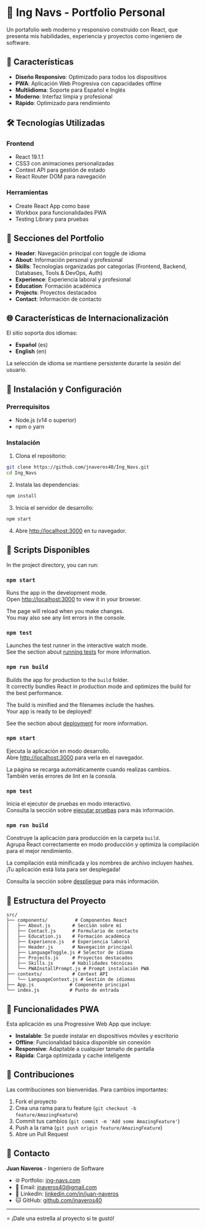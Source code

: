 # 💼 Ing Navs - Portfolio Personal

Un portafolio web moderno y responsivo construido con React, que presenta mis habilidades, experiencia y proyectos como ingeniero de software.

## 🚀 Características

- **Diseño Responsivo**: Optimizado para todos los dispositivos
- **PWA**: Aplicación Web Progresiva con capacidades offline
- **Multiidioma**: Soporte para Español e Inglés
- **Moderno**: Interfaz limpia y profesional
- **Rápido**: Optimizado para rendimiento

## 🛠️ Tecnologías Utilizadas

### Frontend
- React 19.1.1
- CSS3 con animaciones personalizadas
- Context API para gestión de estado
- React Router DOM para navegación

### Herramientas
- Create React App como base
- Workbox para funcionalidades PWA
- Testing Library para pruebas

## 📱 Secciones del Portfolio

- **Header**: Navegación principal con toggle de idioma
- **About**: Información personal y profesional
- **Skills**: Tecnologías organizadas por categorías (Frontend, Backend, Databases, Tools & DevOps, Auth)
- **Experience**: Experiencia laboral y profesional
- **Education**: Formación académica
- **Projects**: Proyectos destacados
- **Contact**: Información de contacto

## 🌐 Características de Internacionalización

El sitio soporta dos idiomas:
- **Español** (es)
- **English** (en)

La selección de idioma se mantiene persistente durante la sesión del usuario.

## 🚀 Instalación y Configuración

### Prerrequisitos
- Node.js (v14 o superior)
- npm o yarn

### Instalación

1. Clona el repositorio:
```bash
git clone https://github.com/jnaveros40/Ing_Navs.git
cd Ing_Navs
```

2. Instala las dependencias:
```bash
npm install
```

3. Inicia el servidor de desarrollo:
```bash
npm start
```

4. Abre [http://localhost:3000](http://localhost:3000) en tu navegador.

## 📜 Scripts Disponibles

In the project directory, you can run:

### `npm start`

Runs the app in the development mode.\
Open [http://localhost:3000](http://localhost:3000) to view it in your browser.

The page will reload when you make changes.\
You may also see any lint errors in the console.

### `npm test`

Launches the test runner in the interactive watch mode.\
See the section about [running tests](https://facebook.github.io/create-react-app/docs/running-tests) for more information.

### `npm run build`

Builds the app for production to the `build` folder.\
It correctly bundles React in production mode and optimizes the build for the best performance.

The build is minified and the filenames include the hashes.\
Your app is ready to be deployed!

See the section about [deployment](https://facebook.github.io/create-react-app/docs/deployment) for more information.

### `npm start`

Ejecuta la aplicación en modo desarrollo.\
Abre [http://localhost:3000](http://localhost:3000) para verla en el navegador.

La página se recarga automáticamente cuando realizas cambios.\
También verás errores de lint en la consola.

### `npm test`

Inicia el ejecutor de pruebas en modo interactivo.\
Consulta la sección sobre [ejecutar pruebas](https://facebook.github.io/create-react-app/docs/running-tests) para más información.

### `npm run build`

Construye la aplicación para producción en la carpeta `build`.\
Agrupa React correctamente en modo producción y optimiza la compilación para el mejor rendimiento.

La compilación está minificada y los nombres de archivo incluyen hashes.\
¡Tu aplicación está lista para ser desplegada!

Consulta la sección sobre [despliegue](https://facebook.github.io/create-react-app/docs/deployment) para más información.

## 📂 Estructura del Proyecto

```
src/
├── components/          # Componentes React
│   ├── About.js        # Sección sobre mí
│   ├── Contact.js      # Formulario de contacto
│   ├── Education.js    # Formación académica
│   ├── Experience.js   # Experiencia laboral
│   ├── Header.js       # Navegación principal
│   ├── LanguageToggle.js # Selector de idioma
│   ├── Projects.js     # Proyectos destacados
│   ├── Skills.js       # Habilidades técnicas
│   └── PWAInstallPrompt.js # Prompt instalación PWA
├── contexts/           # Context API
│   └── LanguageContext.js # Gestión de idiomas
├── App.js             # Componente principal
└── index.js           # Punto de entrada
```

## 🌟 Funcionalidades PWA

Esta aplicación es una Progressive Web App que incluye:

- **Instalable**: Se puede instalar en dispositivos móviles y escritorio
- **Offline**: Funcionalidad básica disponible sin conexión
- **Responsive**: Adaptable a cualquier tamaño de pantalla
- **Rápida**: Carga optimizada y cache inteligente

## 🤝 Contribuciones

Las contribuciones son bienvenidas. Para cambios importantes:

1. Fork el proyecto
2. Crea una rama para tu feature (`git checkout -b feature/AmazingFeature`)
3. Commit tus cambios (`git commit -m 'Add some AmazingFeature'`)
4. Push a la rama (`git push origin feature/AmazingFeature`)
5. Abre un Pull Request

## 📧 Contacto

**Juan Naveros** - Ingeniero de Software

- 🌐 Portfolio: [ing-navs.com](https://ing-navs.com)
- 📧 Email: jnaveros40@gmail.com
- 💼 LinkedIn: [linkedin.com/in/juan-naveros](https://linkedin.com/in/juan-naveros)
- 🐱 GitHub: [github.com/jnaveros40](https://github.com/jnaveros40)

---

⭐ ¡Dale una estrella al proyecto si te gustó!
